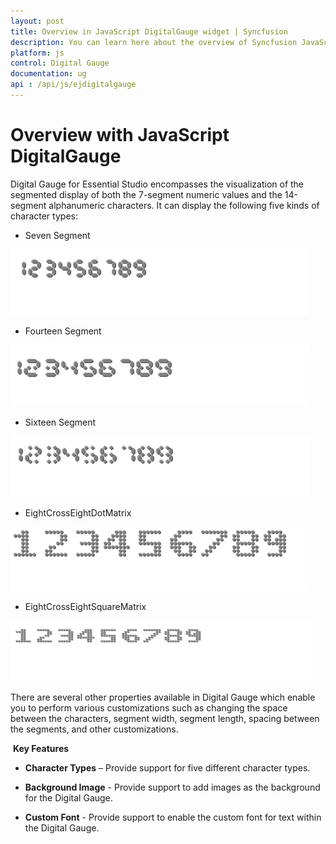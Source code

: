 ```yaml
---
layout: post
title: Overview in JavaScript DigitalGauge widget | Syncfusion
description: You can learn here about the overview of Syncfusion JavaScript DigitalGauge control and more details.
platform: js
control: Digital Gauge
documentation: ug
api : /api/js/ejdigitalgauge
---
```


# Overview with JavaScript DigitalGauge

Digital Gauge for Essential Studio encompasses the visualization of the segmented display of both the 7-segment numeric values and the 14-segment alphanumeric characters. It can display the following five kinds of character types:

* Seven Segment

![Seven Segment using DigitalGauge in JavaScript](/js/DigitalGauge/Overview_images/Overview_img2.png)

* Fourteen Segment

![Fourteen Segment using DigitalGauge in JavaScript](/js/DigitalGauge/Overview_images/Overview_img3.png)

* Sixteen Segment

![Sixteen Segment using DigitalGauge in JavaScript](/js/DigitalGauge/Overview_images/Overview_img4.png)

* EightCrossEightDotMatrix

![EightCrossEightDotMatrix using DigitalGauge in JavaScript](/js/DigitalGauge/Overview_images/Overview_img5.png)

* EightCrossEightSquareMatrix

![EightCrossEightSquareMatrix using DigitalGauge in JavaScript](/js/DigitalGauge/Overview_images/Overview_img6.png)


There are several other properties available in Digital Gauge which enable you to perform various customizations such as changing the space between the characters, segment width, segment length, spacing between the segments, and other customizations.

 **Key Features**

* **Character Types** – Provide support for five different character types.

* **Background Image** - Provide support to add images as the background for the Digital Gauge.

* **Custom Font** - Provide support to enable the custom font for text within the Digital Gauge.


